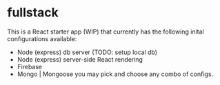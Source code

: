 # fullstack
This is a React starter app (WIP) that currently has the following inital configurations available:

- Node (express) db server (TODO: setup local db)
- Node (express) server-side React rendering
- Firebase
- Mongo | Mongoose
you may pick and choose any combo of configs.
